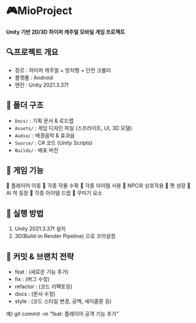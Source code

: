 # 🎮MioProject
**Unity 기반 2D/3D 하이퍼 캐주얼 모바일 게임 프로젝트**

## 🔍프로젝트 개요
- 장르 : 하이퍼 캐주얼 + 방치형 + 던전 크롤러
- 플랫폼 : Android
- 엔진 : Unity 2021.3.37f

## 📁 폴더 구조
- `Docs/` : 기획 문서 & 로드맵
- `Assets/` : 게임 디자인 파일 (스프라이트, UI, 3D 모델)
- `Audio/` : 배경음악 & 효과음
- `Source/` : C# 코드 (Unity Scripts)
- `Builds/` : 배포 버전

## 📜 게임 기능
📌 플레이어 이동
📌 각종 작물 수확
📌 각종 아이템 사용
📌 NPC와 상호작용
📌 펫 성장
📌 AI 적 등장
📌 각종 아이템 드랍
📌 꾸미기 요소

## 🚀 실행 방법
1. Unity 2021.3.37f 설치
2. 3D(Build-in Render Pipeline) 으로 코어설정

## 📜 커밋 & 브랜치 전략
- feat : (새로운 기능 추가)
- fix : (버그 수정)
- refactor : (코드 리팩토링)
- docs : (문서 수정)
- style : (코드 스타일 변경, 공백, 세미콜론 등)

예) git commit -m "feat: 플레이어 공격 기능 추가"
